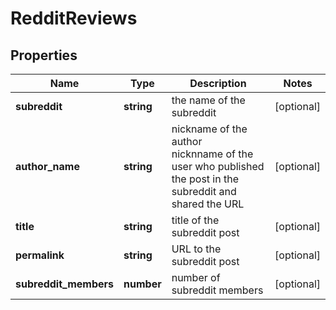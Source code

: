# RedditReviews

## Properties

| Name | Type | Description | Notes |
|------------ | ------------- | ------------- | -------------|
**subreddit** | **string** | the name of the subreddit |[optional]|
**author_name** | **string** | nickname of the author<br>nicknname of the user who published the post in the subreddit and shared the URL |[optional]|
**title** | **string** | title of the subreddit post |[optional]|
**permalink** | **string** | URL to the subreddit post |[optional]|
**subreddit_members** | **number** | number of subreddit members |[optional]|
